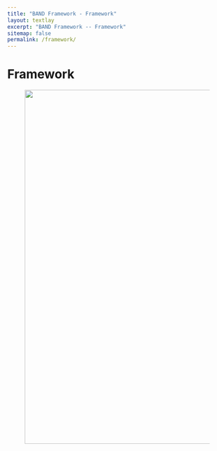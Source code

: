 ```yaml
---
title: "BAND Framework - Framework"
layout: textlay
excerpt: "BAND Framework -- Framework"
sitemap: false
permalink: /framework/
---
```


# Framework


<figure class="fourth">
  <img src="{{ site.url }}{{ site.baseurl }}/images/frameworkpic/flowchart_website_v2.png" style="width: 810px">
</figure>


